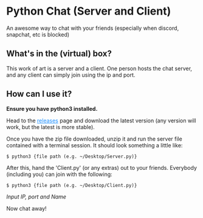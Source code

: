 # Python Chat (Server and Client)
An awesome way to chat with your friends (especially when discord, snapchat, etc is blocked)

## What's in the (virtual) box?
This work of art is a server and a client. One person hosts the chat server, and any client can simply join using the ip and port.

## How can I use it?
<p><b>Ensure you have python3 installed.</b></p>
<p>Head to the <a href="https://github.com/Declan-Reid/py-chat/releases" style="color: dodgerblue;">releases</a> page and download the latest version (any version will work, but the latest is more stable).</p>
<p>Once you have the zip file downloaded, unzip it and run the server file contained with a terminal session. It should look something a little like:</p>
<code>$ python3 {file path (e.g. ~/Desktop/Server.py)}</code>
<p>After this, hand the 'Client.py' (or any extras) out to your friends. Everybody (including you) can join with the following:</p>
<code>$ python3 {file path (e.g. ~/Desktop/Client.py)}</code>
<p><i>Input IP, port and Name</i></p>
<p>Now chat away!</p>
